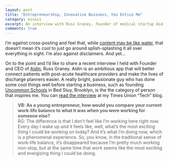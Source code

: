 ```yaml
---
layout: post
title: "Entrepreneurship, Innovative Business, You Entice Me"
category: essais
excerpt: An interview with Russ Graney, founder of medical startup Aidin.
comments: true
---
```


I’m against cross-posting and feel that, while [content may be like water](http://alistapart.com/article/for-a-future-friendly-web#section3), that doesn’t mean it’s cool to just go around splish-splashing it all over everything in sight. I’m also against disclaimers.
And yet...

On to the point and I’d like to share a recent interview I held with Founder and CEO of [Aidin](http://www.myaidin.com/), Russ Graney. Aidin is an ambitious app that will better connect patients with post-acute healthcare providers and make the lives of discharge planners easier. A really bright, passionate guy who has done some cool things well before starting a business, such as founding [Uncommon Schools](http://www.uncommonschools.org/) in Bed Stuy, Brooklyn, is the the category of person that inspires me.
You can [read the interview](http://blog.timesunion.com/tech/1913/interview-with-russ-graney-founder-of-healthcare-startup-aidin/) at my Times Union “Tech” blog.


> **VB: As a young entrepreneur, how would you compare your current work-life balance to what it was when you were working for someone else?**  
> RG: The difference is that I don’t feel like I’m working here right now. Every day I wake up and it feels like, well, what’s the most exciting thing I could be working on today? And it’s what I’m doing now, which is a phenomenal experience. So, you know, in the traditional sense of work-life balance, it’s disappeared because I’m pretty much working non-stop, but at the same time that work seems like the most exciting and energizing thing I could be doing.

<a href="https://plus.google.com/+VincentBarr0?rel=author"></a>